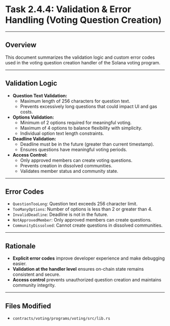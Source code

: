 # Task 2.4.4: Validation & Error Handling (Voting Question Creation)

---

## Overview
This document summarizes the validation logic and custom error codes used in the voting question creation handler of the Solana voting program.

---

## Validation Logic
- **Question Text Validation:**
    - Maximum length of 256 characters for question text.
    - Prevents excessively long questions that could impact UI and gas costs.
- **Options Validation:**
    - Minimum of 2 options required for meaningful voting.
    - Maximum of 4 options to balance flexibility with simplicity.
    - Individual option text length constraints.
- **Deadline Validation:**
    - Deadline must be in the future (greater than current timestamp).
    - Ensures questions have meaningful voting periods.
- **Access Control:**
    - Only approved members can create voting questions.
    - Prevents creation in dissolved communities.
    - Validates member status and community state.

---

## Error Codes
- `QuestionTooLong`: Question text exceeds 256 character limit.
- `TooManyOptions`: Number of options is less than 2 or greater than 4.
- `InvalidDeadline`: Deadline is not in the future.
- `NotApprovedMember`: Only approved members can create questions.
- `CommunityDissolved`: Cannot create questions in dissolved communities.

---

## Rationale
- **Explicit error codes** improve developer experience and make debugging easier.
- **Validation at the handler level** ensures on-chain state remains consistent and secure.
- **Access control** prevents unauthorized question creation and maintains community integrity.

---

## Files Modified
- `contracts/voting/programs/voting/src/lib.rs` 